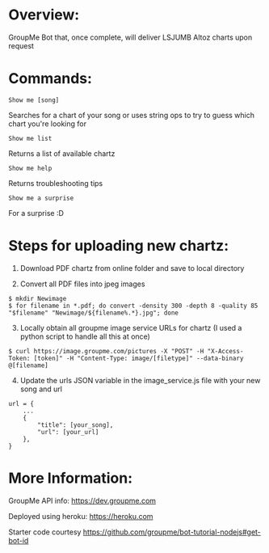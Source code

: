 # Overview:
GroupMe Bot that, once complete, will deliver LSJUMB Altoz charts upon request

# Commands:
```
Show me [song]
```
Searches for a chart of your song or uses string ops to try to guess which chart you're looking for

```
Show me list
```
Returns a list of available chartz

```
Show me help
```
Returns troubleshooting tips

```
Show me a surprise
```
For a surprise :D

# Steps for uploading new chartz:
1. Download PDF chartz from online folder and save to local directory

2. Convert all PDF files into jpeg images
```
$ mkdir Newimage
$ for filename in *.pdf; do convert -density 300 -depth 8 -quality 85 "$filename" "Newimage/${filename%.*}.jpg"; done
```

3. Locally obtain all groupme image service URLs for chartz (I used a python script to handle all this at once)
```
$ curl https://image.groupme.com/pictures -X "POST" -H "X-Access-Token: [token]" -H "Content-Type: image/[filetype]" --data-binary @[filename]
```

4. Update the urls JSON variable in the image_service.js file with your new song and url
```
url = {
    ...
    {
        "title": [your_song],
        "url": [your_url]
    },
}
```

# More Information:
GroupMe API info: https://dev.groupme.com

Deployed using heroku: https://heroku.com

Starter code courtesy https://github.com/groupme/bot-tutorial-nodejs#get-bot-id